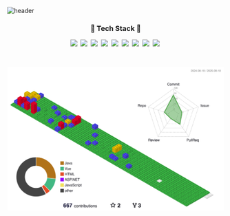 ![header](https://capsule-render.vercel.app/api?type=venom&height=200&color=gradient&text=Bae%20Hyunsu&fontColor=F3EDC0&fontAlign=50)

<h3 align="center">🌻 Tech Stack 🌻</h3>

<p align="center">
<img src="https://img.shields.io/badge/Java-007396?style=flat-square&logo=openjdk&logoColor=white"/></a>&nbsp
<img src="https://img.shields.io/badge/Python-3776AB?style=flat-square&logo=python&logoColor=white"/></a>&nbsp
<img src="https://img.shields.io/badge/JavaScript-F7DF1E?style=flat-square&logo=javascript&logoColor=black"/></a>&nbsp
<img src="https://img.shields.io/badge/Vue.js-4FC08D?style=flat-square&logo=vue.js&logoColor=white"/></a>&nbsp
<img src="https://img.shields.io/badge/React-61DAFB?style=flat-square&logo=react&logoColor=black"/></a>&nbsp
<img src="https://img.shields.io/badge/R-276DC3?style=flat-square&logo=r&logoColor=white"/></a>&nbsp
<img src="https://img.shields.io/badge/SAS-0066A1?style=flat-square&logo=sas&logoColor=white"/></a>&nbsp
<img src="https://img.shields.io/badge/PyTorch-EE4C2C?style=flat-square&logo=pytorch&logoColor=white"/></a>&nbsp
<img src="https://img.shields.io/badge/TensorFlow-FF6F00?style=flat-square&logo=tensorflow&logoColor=white"/></a>&nbsp
</p>

<br><p align="center">
![](./profile-3d-contrib/profile-gitblock.svg)
</p>
